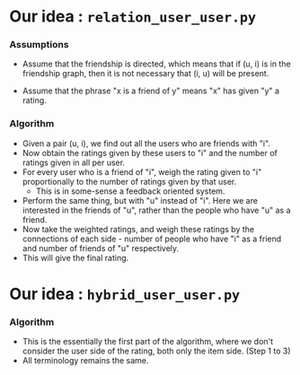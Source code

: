 # Our idea : `relation_user_user.py`

### Assumptions

+ Assume that the friendship is directed, which means that if (u, i) is in the friendship graph, then it is not necessary that (i, u) will be present.

+ Assume that the phrase "x is a friend of y" means "x" has given "y" a rating.

### Algorithm

+ Given a pair (u, i), we find out all the users who are friends with "i".
+ Now obtain the ratings given by these users to "i" and the number of ratings given in all per user.
+ For every user who is a friend of "i", weigh the rating given to "i" proportionally to the number of ratings given by that user.
    + This is in some-sense a feedback oriented system.
+ Perform the same thing, but with "u" instead of "i". Here we are interested in the friends of "u", rather than the people who have "u" as a friend.
+ Now take the weighted ratings, and weigh these ratings by the connections of each side - number of people who have "i" as a friend and number of friends of "u" respectively.
+ This will give the final rating.

# Our idea : `hybrid_user_user.py`

### Algorithm

+ This is the essentially the first part of the algorithm, where we don't consider the user side of the rating, both only the item side. (Step 1 to 3)
+ All terminology remains the same.
